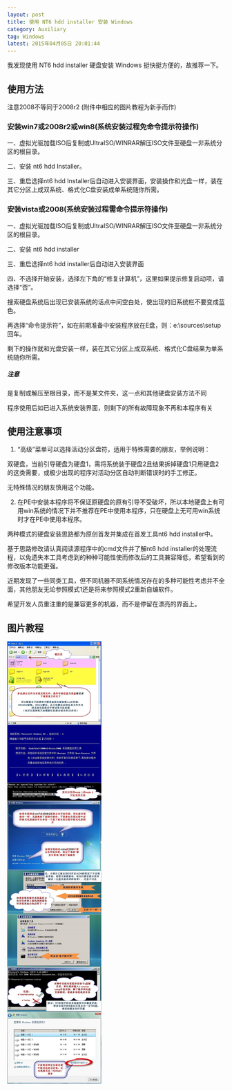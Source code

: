 ```yaml
---
layout: post
title: 使用 NT6 hdd installer 安装 Windows
category: Auxiliary
tag: Windows
latest: 2015年04月05日 20:01:44
---
```


我发现使用  NT6 hdd installer 硬盘安装 Windows 挺快挺方便的，故推荐一下。

使用方法
-

注意2008不等同于2008r2 (附件中相应的图片教程为新手而作)

### 安装win7或2008r2或win8(系统安装过程免命令提示符操作)

一、虚拟光驱加载ISO后复制或UltraISO/WINRAR解压ISO文件至硬盘一非系统分区的根目录。

二、安装 nt6 hdd Installer。

三、重启选择nt6 hdd Installer后自动进入安装界面，安装操作和光盘一样，装在其它分区上成双系统、格式化C盘安装成单系统随你所需。

### 安装vista或2008(系统安装过程需命令提示符操作)

一、虚拟光驱加载ISO后复制或UltraISO/WINRAR解压ISO文件至硬盘一非系统分区的根目录。

二、安装 nt6 hdd installer

三、重启选择nt6 hdd installer后自动进入安装界面

四、不选择开始安装，选择左下角的“修复计算机”，这里如果提示修复启动项，请选择“否”。

搜索硬盘系统后出现已安装系统的话点中间空白处，使出现的旧系统栏不要变成蓝色。

再选择“命令提示符”，如在前期准备中安装程序放在E盘，则：e:\sources\setup回车。

剩下的操作就和光盘安装一样，装在其它分区上成双系统、格式化C盘结果为单系统随你所需。

##### **注意**

是复制或解压至根目录，而不是某文件夹，这一点和其他硬盘安装方法不同

程序使用后如已进入系统安装界面，则剩下的所有故障现象不再和本程序有关

使用注意事项
-

1. “高级”菜单可以选择活动分区盘符，适用于特殊需要的朋友，举例说明：

双硬盘，当前引导硬盘为硬盘1，需将系统装于硬盘2且结果拆掉硬盘1只用硬盘2的这类需要，或极少出现的程序对活动分区自动判断错误时的手工修正。

无特殊情况的朋友慎用这个功能。

2. 在PE中安装本程序将不保证原硬盘的原有引导不受破坏，所以本地硬盘上有可用win系统的情况下并不推荐在PE中使用本程序，只在硬盘上无可用win系统时才在PE中使用本程序。

两种模式的硬盘安装思路都为原创首发并集成在首发工具nt6 hdd installer中。

基于思路修改请认真阅读源程序中的cmd文件并了解nt6 hdd installer的处理流程，以免遗失本工具考虑到的种种可能性使而修改后的工具兼容降低，希望看到的修改版本功能更强。

近期发现了一些同类工具，但不同机器不同系统情况存在的多种可能性考虑并不全面，其他朋友无论参照模式1还是将来参照模式2重新自编软件。

希望开发人员重注重的是兼容更多的机器，而不是停留在漂亮的界面上。

图片教程
-

![](/image/blog/NT6-HDD-Installer.jpg)